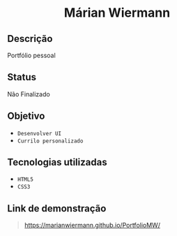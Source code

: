 <h1 align="center"> Márian Wiermann </h1>

## Descrição

Portfólio pessoal

<!-- <p align="center"><img src="assets/gif.gif"></p> -->

## Status

Não Finalizado

## Objetivo

- `Desenvolver UI`
- `Currilo personalizado`

## Tecnologias utilizadas

- `HTML5`
- `CSS3`

## Link de demonstração

> https://marianwiermann.github.io/PortfolioMW/
